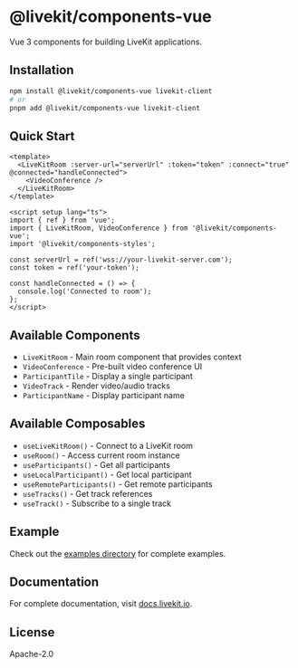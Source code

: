 # @livekit/components-vue

Vue 3 components for building LiveKit applications.

## Installation

```bash
npm install @livekit/components-vue livekit-client
# or
pnpm add @livekit/components-vue livekit-client
```

## Quick Start

```vue
<template>
  <LiveKitRoom :server-url="serverUrl" :token="token" :connect="true" @connected="handleConnected">
    <VideoConference />
  </LiveKitRoom>
</template>

<script setup lang="ts">
import { ref } from 'vue';
import { LiveKitRoom, VideoConference } from '@livekit/components-vue';
import '@livekit/components-styles';

const serverUrl = ref('wss://your-livekit-server.com');
const token = ref('your-token');

const handleConnected = () => {
  console.log('Connected to room');
};
</script>
```

## Available Components

- `LiveKitRoom` - Main room component that provides context
- `VideoConference` - Pre-built video conference UI
- `ParticipantTile` - Display a single participant
- `VideoTrack` - Render video/audio tracks
- `ParticipantName` - Display participant name

## Available Composables

- `useLiveKitRoom()` - Connect to a LiveKit room
- `useRoom()` - Access current room instance
- `useParticipants()` - Get all participants
- `useLocalParticipant()` - Get local participant
- `useRemoteParticipants()` - Get remote participants
- `useTracks()` - Get track references
- `useTrack()` - Subscribe to a single track

## Example

Check out the [examples directory](../../examples/vue) for complete examples.

## Documentation

For complete documentation, visit [docs.livekit.io](https://docs.livekit.io).

## License

Apache-2.0
